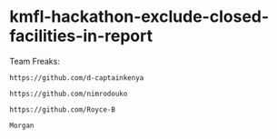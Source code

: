 # kmfl-hackathon-exclude-closed-facilities-in-report

Team Freaks:

    https://github.com/d-captainkenya

    https://github.com/nimrodouko

    https://github.com/Royce-B

    Morgan